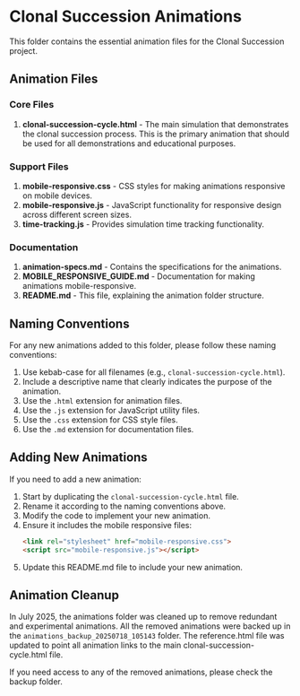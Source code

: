 # Clonal Succession Animations

This folder contains the essential animation files for the Clonal Succession project.

## Animation Files

### Core Files

1. **clonal-succession-cycle.html** - The main simulation that demonstrates the clonal succession process. This is the primary animation that should be used for all demonstrations and educational purposes.

### Support Files

1. **mobile-responsive.css** - CSS styles for making animations responsive on mobile devices.
2. **mobile-responsive.js** - JavaScript functionality for responsive design across different screen sizes.
3. **time-tracking.js** - Provides simulation time tracking functionality.

### Documentation

1. **animation-specs.md** - Contains the specifications for the animations.
2. **MOBILE_RESPONSIVE_GUIDE.md** - Documentation for making animations mobile-responsive.
3. **README.md** - This file, explaining the animation folder structure.

## Naming Conventions

For any new animations added to this folder, please follow these naming conventions:

1. Use kebab-case for all filenames (e.g., `clonal-succession-cycle.html`).
2. Include a descriptive name that clearly indicates the purpose of the animation.
3. Use the `.html` extension for animation files.
4. Use the `.js` extension for JavaScript utility files.
5. Use the `.css` extension for CSS style files.
6. Use the `.md` extension for documentation files.

## Adding New Animations

If you need to add a new animation:

1. Start by duplicating the `clonal-succession-cycle.html` file.
2. Rename it according to the naming conventions above.
3. Modify the code to implement your new animation.
4. Ensure it includes the mobile responsive files:
   ```html
   <link rel="stylesheet" href="mobile-responsive.css">
   <script src="mobile-responsive.js"></script>
   ```
5. Update this README.md file to include your new animation.

## Animation Cleanup

In July 2025, the animations folder was cleaned up to remove redundant and experimental animations. All the removed animations were backed up in the `animations_backup_20250718_105143` folder. The reference.html file was updated to point all animation links to the main clonal-succession-cycle.html file.

If you need access to any of the removed animations, please check the backup folder.
